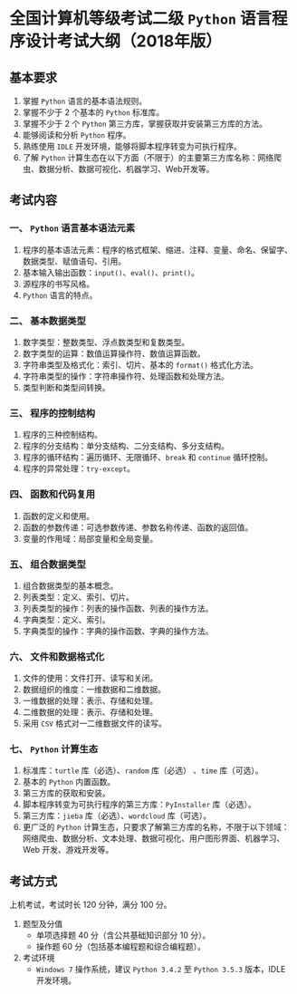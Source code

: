 # 全国计算机等级考试二级 `Python` 语言程序设计考试大纲（2018年版）

## 基本要求

1. 掌握 `Python` 语言的基本语法规则。
2. 掌握不少于 2 个基本的 `Python` 标准库。
3. 掌握不少于 2 个 `Python` 第三方库，掌握获取并安装第三方库的方法。
4. 能够阅读和分析 `Python` 程序。
5. 熟练使用 `IDLE` 开发环境，能够将脚本程序转变为可执行程序。
6. 了解 `Python` 计算生态在以下方面（不限于）的主要第三方库名称：网络爬虫、数据分析、数据可视化、机器学习、Web开发等。

## 考试内容

### 一、 `Python` 语言基本语法元素

1. 程序的基本语法元素：程序的格式框架、缩进、注释、变量、命名、保留字、数据类型、赋值语句、引用。
2. 基本输入输出函数：`input()`、`eval()`、`print()`。
3. 源程序的书写风格。
4. `Python` 语言的特点。

### 二、 基本数据类型

1. 数字类型：整数类型、浮点数类型和复数类型。
2. 数字类型的运算：数值运算操作符、数值运算函数。
3. 字符串类型及格式化：索引、切片、基本的 `format()` 格式化方法。
4. 字符串类型的操作：字符串操作符、处理函数和处理方法。
5. 类型判断和类型间转换。

### 三、 程序的控制结构
1. 程序的三种控制结构。
2. 程序的分支结构：单分支结构、二分支结构、多分支结构。
3. 程序的循环结构：遍历循环、无限循环、`break` 和 `continue` 循环控制。
4. 程序的异常处理：`try-except`。

### 四、 函数和代码复用

1. 函数的定义和使用。
2. 函数的参数传递：可选参数传递、参数名称传递、函数的返回值。
3. 变量的作用域：局部变量和全局变量。

### 五、 组合数据类型

1. 组合数据类型的基本概念。
2. 列表类型：定义、索引、切片。
3. 列表类型的操作：列表的操作函数、列表的操作方法。
4. 字典类型：定义、索引。
5. 字典类型的操作：字典的操作函数、字典的操作方法。

### 六、 文件和数据格式化

1. 文件的使用：文件打开、读写和关闭。
2. 数据组织的维度：一维数据和二维数据。
3. 一维数据的处理：表示、存储和处理。
4. 二维数据的处理：表示、存储和处理。
5. 采用 `CSV` 格式对一二维数据文件的读写。

### 七、 `Python` 计算生态
1. 标准库：`turtle` 库（必选）、`random` 库（必选） 、`time` 库（可选）。
2. 基本的 `Python` 内置函数。
3. 第三方库的获取和安装。
4. 脚本程序转变为可执行程序的第三方库：`PyInstaller` 库（必选）。
5. 第三方库：`jieba` 库（必选）、`wordcloud` 库（可选）。
6. 更广泛的 `Python` 计算生态，只要求了解第三方库的名称，不限于以下领域：网络爬虫、数据分析、文本处理、数据可视化、用户图形界面、机器学习、Web 开发、游戏开发等。

## 考试方式

上机考试，考试时长 120 分钟，满分 100 分。
1. 题型及分值
    - 单项选择题 40 分（含公共基础知识部分 10 分）。
    - 操作题 60 分（包括基本编程题和综合编程题）。
2. 考试环境
    - `Windows 7` 操作系统，建议 `Python 3.4.2` 至 `Python 3.5.3` 版本，IDLE 开发环境。